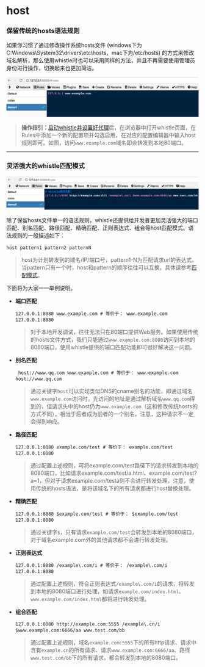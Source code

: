 # host
### 保留传统的hosts语法规则

如果你习惯了通过修改操作系统hosts文件 (windows下为C:Windows\System32\drivers\etc\hosts，mac下为/etc/hosts) 的方式来修改域名解析，那么使用whistle时也可以采用同样的方法，并且不再需要使用管理员身份进行操作，切换起来也更加简洁。

![](../../assets/host01.png)

> **操作指引：**[启动whistle并设置好代理](../install.html)后，在浏览器中打开whistle页面，在Rules中添加一个新的配置项并勾选启用，在对应的配置编辑器中输入host规则即可。如图，访问`www.example.com`域名即会转发到本地80端口。

----

### 灵活强大的whistle匹配模式

![](../../assets/host02.png)

除了保留hosts文件单一的语法规则，whistle还提供给开发者更加灵活强大的端口匹配、别名匹配、路径匹配、精确匹配、正则表达式、组合等host匹配模式。语法规则的一般描述如下：

```
host pattern1 pattern2 patternN
```

> host为计划转发到的域名/IP/端口号，pattern1-N为匹配请求url的表达式。当pattern只有一个时，host和pattern的顺序往往可以互换，具体课参考[匹配模式](../pattern.html)。

下面将为大家一一举例说明。

- **端口匹配**

  ```
  127.0.0.1:8080 www.example.com # 等价于： www.example.com  127.0.0.1:8080
  ```

  > 对于本地开发调试，往往无法只在80端口提供Web服务。如果使用传统的hosts文件方式，我们只能通过`www.example.com:8080`访问到本地的8080端口，使用whistle提供的端口匹配功能即可很好解决这一问题。

- **别名匹配**

  ```
   host://www.qq.com www.example.com # 等价于： www.example.com  host://www.qq.com
  ```

  > 通过关键字`host`可以实现类似DNS的cname别名的功能，即通过域名`www.example.com`访问时，先访问的地址是通过解析域名`www.qq.com`得到的，但请求头中的host仍为`www.example.com`（这和修改传统hosts的方式不同），相当于后者成为前者的一个别名。注意，这种请求不一定会得到响应。

- **路径匹配**

  ```
  127.0.0.1:8080 example.com/test # 等价于： example.com/test 127.0.0.1:8080
  ```

  > 通过配置上述规则，可将example.com/test路径下的请求转发到本地的8080端口，比如请求example.com/test/a.html、example.com/test?a=1，但对于请求example.com/testa则不会进行转发处理。注意，使用传统的hosts语法，是将该域名下的所有请求都进行host替换处理。

- **精确匹配**

  ```
  127.0.0.1:8080 $example.com/test # 等价于： $example.com/test 127.0.0.1:8080
  ```

  > 通过关键字`$`，只有请求`example.com/test`会转发到本地的8080端口，对于域名example.com外的其他请求都不会进行转发处理。

- **正则表达式**

  ```
  127.0.0.1:8080 /example\.com/i # 等价于： /example\.com/i  127.0.0.1:8080
  ```

  > 通过配置上述规则，符合正则表达式`/example\.com/i`的请求，将转发到本地的8080端口进行处理，如请求`example.com/index.html`、`www.example.com/index.html`都将进行转发处理。

- **组合匹配**

  ```
  127.0.0.1:8080 http://example.com:5555 /example\.cn/i $www.example.com:6666/aa www.test.com/bb
  ```

  > 通过配置上述规则，域名`example.com:5555`下的所有http请求、请求中含有`example.cn`的所有请求、请求`www.example.com:6666/aa`、路径`www.test.com/bb`下的所有请求，都会转发到本地的8080端口。